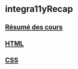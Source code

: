 # integra11yRecap

## [Résumé des cours](https://github.com/nesoncode/integra11yRecap/blob/main/Recap.md)

## [HTML](https://github.com/nesoncode/integra11yRecap/blob/main/HTML.md)

## [CSS]()


